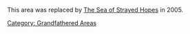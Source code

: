 This area was replaced by [ The Sea of Strayed
Hopes](:Category:_Sea_Of_Strayed_Hopes.md "wikilink") in 2005.

[Category: Grandfathered
Areas](Category:_Grandfathered_Areas "wikilink")
